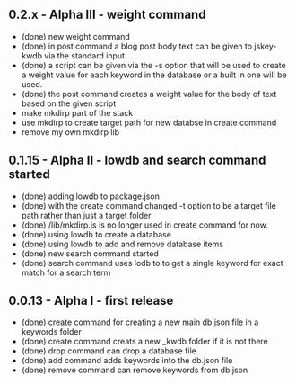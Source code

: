 ## 0.2.x - Alpha III - weight command
  * (done) new weight command
  * (done) in post command a blog post body text can be given to jskey-kwdb via the standard input
  * (done) a script can be given via the -s option that will be used to create a weight value for
  each keyword in the database or a built in one will be used.
  * (done) the post command creates a weight value for the body of text based on the given script
  * make mkdirp part of the stack
  * use mkdirp to create target path for new databse in create command
  * remove my own mkdirp lib

## 0.1.15 - Alpha II - lowdb and search command started
  * (done) adding lowdb to package.json
  * (done) with the create command changed -t option to be a target file path rather than just a target folder
  * (done) /lib/mkdirp.js is no longer used in create command for now.
  * (done) using lowdb to create a database
  * (done) using lowdb to add and remove database items
  * (done) new search command started
  * (done) search command uses lodb to to get a single keyword for exact match for a search term

## 0.0.13 - Alpha I - first release
  * (done) create command for creating a new main db.json file in a keywords folder
  * (done) create command creats a new _kwdb folder if it is not there
  * (done) drop command can drop a database file
  * (done) add command adds keywords into the db.json file
  * (done) remove command can remove keywords from db.json

